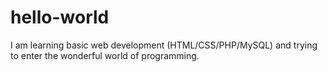 hello-world
============

I am learning basic web development (HTML/CSS/PHP/MySQL)
and trying to enter the wonderful world of programming.
